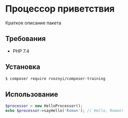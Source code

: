 # Процессор приветствия
Краткое описание пакета

## Требования
- PHP 7.4

## Установка
```bash
$ composer require rvoznyi/composer-training
```

## Использование
```php
$processor = new HelloProcessor();
echo $processor->sayHello('Roman'); // Hello, Roman!
```
